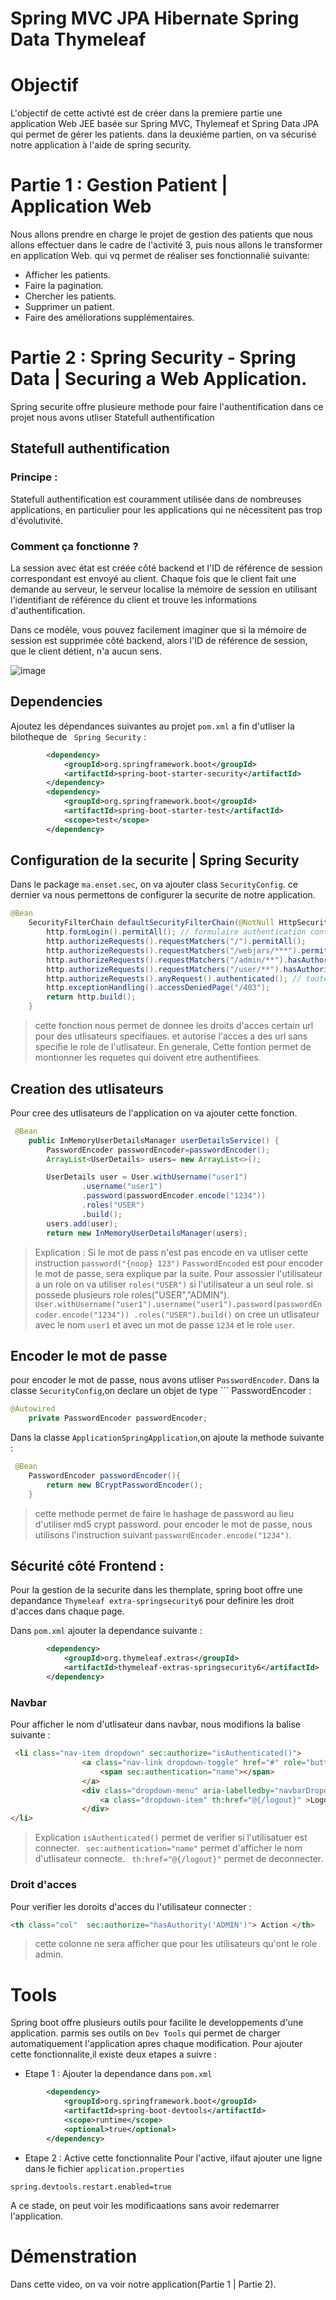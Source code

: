 # Spring MVC JPA Hibernate Spring Data Thymeleaf
# Objectif 
L'objectif de cette activté est de créer dans la premiere partie une application Web JEE basée sur Spring MVC, Thylemeaf et Spring Data JPA qui permet de gérer les patients. dans la deuxiéme partien, on va sécurisé notre application à l'aide de spring security.
# Partie 1 : Gestion Patient | Application Web
Nous allons prendre en charge le projet de gestion des patients que nous allons effectuer dans le cadre de l'activité 3, puis nous allons le transformer en application Web. qui vq permet de réaliser ses fonctionnalié suivante: 
- Afficher les patients.
- Faire la pagination.
- Chercher les patients.
- Supprimer un patient.
- Faire des améliorations supplémentaires.
# Partie 2 : Spring Security - Spring Data | Securing a Web Application.
Spring securite offre plusieure methode pour faire l'authentification dans ce projet nous avons utliser Statefull authentification 
## Statefull authentification 
### Principe : 
Statefull authentification est couramment utilisée dans de nombreuses applications, en particulier pour les applications qui ne nécessitent pas trop d'évolutivité.
### Comment ça fonctionne ? 
La session avec état est créée côté backend et l'ID de référence de session correspondant est envoyé au client. Chaque fois que le client fait une demande au serveur, le serveur localise la mémoire de session en utilisant l'identifiant de référence du client et trouve les informations d'authentification.

Dans ce modèle, vous pouvez facilement imaginer que si la mémoire de session est supprimée côté backend, alors l'ID de référence de session, que le client détient, n'a aucun sens.

![image](https://github.com/sokainadaabal/SokainaDaabalJEE/assets/48890714/650027c1-4d15-4bd9-a9fb-921f8fe617c3)

## Dependencies

Ajoutez les dépendances suivantes au projet ``` pom.xml ```  a fin d'utliser la bilotheque de ``` Spring Security``` :

``` xml
        <dependency>
            <groupId>org.springframework.boot</groupId>
            <artifactId>spring-boot-starter-security</artifactId>
        </dependency>
        <dependency>
            <groupId>org.springframework.boot</groupId>
            <artifactId>spring-boot-starter-test</artifactId>
            <scope>test</scope>
        </dependency>
```
## Configuration de la securite | Spring Security
Dans le package ```ma.enset.sec```, on va ajouter class ```SecurityConfig```. ce dernier va nous permettons de configurer la securite de notre application.
```java 
@Bean
    SecurityFilterChain defaultSecurityFilterChain(@NotNull HttpSecurity http) throws Exception {
        http.formLogin().permitAll(); // formulaire authentication contient csrf caché // personnaliser la page
        http.authorizeRequests().requestMatchers("/").permitAll();
        http.authorizeRequests().requestMatchers("/webjars/***").permitAll();
        http.authorizeRequests().requestMatchers("/admin/**").hasAuthority("ADMIN");
        http.authorizeRequests().requestMatchers("/user/**").hasAuthority("USER");
        http.authorizeRequests().anyRequest().authenticated(); // toute request envoyer doit que l'utilisateur authentifier
        http.exceptionHandling().accessDeniedPage("/403");
        return http.build();
    }
``` 
> cette fonction nous permet de donnee les droits d'acces certain url pour des utlisateurs specifiaues. et autorise l'acces a des url sans specifie le role de l'utlisateur. En generale, Cette fontion permet de montionner les requetes qui doivent etre authentifiees.
## Creation des utlisateurs 

Pour cree des utlisateurs de l'application on va ajouter cette fonction.
``` java
 @Bean
    public InMemoryUserDetailsManager userDetailsService() {
        PasswordEncoder passwordEncoder=passwordEncoder();
        ArrayList<UserDetails> users= new ArrayList<>();

        UserDetails user = User.withUsername("user1")
                .username("user1")
                .password(passwordEncoder.encode("1234")) 
                .roles("USER")
                .build();
        users.add(user);
        return new InMemoryUserDetailsManager(users);
```
> Explication :
> Si le mot de pass n'est pas encode en va utliser cette instruction ```password("{noop} 123")```
>  ```PasswordEncoded``` est pour encoder le mot de passe, sera explique par la suite.
>  Pour assossier l'utilisateur a un role on va utiliser ```roles("USER")``` si l'utilisateur a un seul role. si possede plusieurs role roles("USER","ADMIN").
>  ``` User.withUsername("user1").username("user1").password(passwordEncoder.encode("1234")) .roles("USER").build() ``` on cree un utlisateur avec le nom ```user1``` et avec un mot de passe ```1234``` et le role ```user```.
## Encoder le mot de passe 
pour encoder le mot de passe, nous avons utliser ```PasswordEncoder```.
Dans la classe ```SecurityConfig```,on declare un objet de type ``` PasswordEncoder : 

``` java 
@Autowired 
    private PasswordEncoder passwordEncoder;
```
Dans la classe ```ApplicationSpringApplication```,on ajoute la methode suivante : 
``` java 
 @Bean
    PasswordEncoder passwordEncoder(){
        return new BCryptPasswordEncoder();
    } 

```
> cette methode permet de faire le hashage de password au lieu d'utiliser md5 crypt password.
> pour encoder le mot de passe, nous utilisons l'instruction suivant ```passwordEncoder.encode("1234")```.
## Sécurité côté Frontend :
Pour la gestion de la securite dans les themplate, spring boot offre une depandance ``` Thymeleaf extra-springsecurity6 ``` pour definire les droit d'acces dans chaque page.

Dans ```pom.xml``` ajouter la dependance suivante :

``` xml
        <dependency>
            <groupId>org.thymeleaf.extras</groupId>
            <artifactId>thymeleaf-extras-springsecurity6</artifactId>
        </dependency>
```
### Navbar 
Pour afficher le nom d'utlisateur dans navbar, nous modifions la balise suivante :

``` html
 <li class="nav-item dropdown" sec:authorize="isAuthenticated()">
                <a class="nav-link dropdown-toggle" href="#" role="button" data-bs-toggle="dropdown" aria-expanded="false">
                    <span sec:authentication="name"></span>
                </a>
                <div class="dropdown-menu" aria-labelledby="navbarDropdownMenuLink">
                    <a class="dropdown-item" th:href="@{/logout}" >Logout</a>
                </div>
</li>
```
> Explication 
> ```isAuthenticated()``` permet de verifier si l'utilisatuer est connecter.
> ``` sec:authentication="name"``` permet d'afficher le nom d'utlisateur connecte.
> ``` th:href="@{/logout}"``` permet de deconnecter.
### Droit d'acces
Pour verifier les doroits d'acces du l'utilisateur connecter : 
``` html 
<th class="col"  sec:authorize="hasAuthority('ADMIN')"> Action </th>
```
> cette colonne ne sera afficher que pour les utilisateurs qu'ont le role admin.
# Tools
Spring boot offre plusieurs outils pour facilite le developpements d'une application. parmis ses outils on ``` Dev Tools ``` qui permet de charger automatiquement l'application apres chaque modification. 
Pour ajouter cette fonctionnalite,il existe deux etapes a suivre :
- Etape 1 : Ajouter la dependance dans ```pom.xml``` 
``` XML 
        <dependency>
            <groupId>org.springframework.boot</groupId>
            <artifactId>spring-boot-devtools</artifactId>
            <scope>runtime</scope>
            <optional>true</optional>
        </dependency>
```
- Etape 2 : Active cette fonctionnalite
Pour l'active, ilfaut ajouter une ligne dans le fichier ```application.properties```
```properties
spring.devtools.restart.enabled=true
```
A ce stade, on peut voir les modificaations sans avoir redemarrer l'application.
# Démenstration 

Dans cette video, on va voir notre application(Partie 1 | Partie 2).

